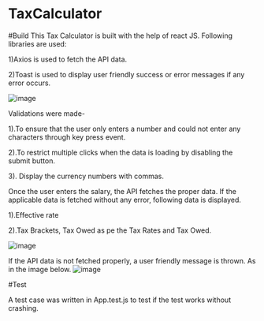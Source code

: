 # TaxCalculator

#Build
This Tax Calculator is built with the help of react JS. Following libraries are used:
  
  1)Axios is used to fetch the API data.
  
  2)Toast is used to display user friendly success or error messages if any error occurs.
  
  ![image](https://user-images.githubusercontent.com/56839995/150907192-e6e77beb-fe14-4486-b979-17e89e5cdb19.png)
  
  Validations were made-
  
  1).To ensure that the user only enters a number and could not enter any characters through key press event.
  
  2).To restrict multiple clicks when the data is loading by disabling the submit button.
  
  3). Display the currency numbers with commas.
  
  Once the user enters the salary, the API fetches the proper data. If the applicable data is fetched without any error, following data is displayed.
   
   1).Effective rate
   
   2).Tax Brackets, Tax Owed as pe the Tax Rates and Tax Owed.
   
  ![image](https://user-images.githubusercontent.com/56839995/150908211-27cad426-85d2-4682-846b-0711615a09fe.png)

If the API data is not fetched properly, a user friendly message is thrown. As in the image below.
![image](https://user-images.githubusercontent.com/56839995/150908344-99282e12-975c-42c4-aa8a-c9e50a3d46df.png)

#Test

A test case was written in App.test.js to test if the test works without crashing. 

